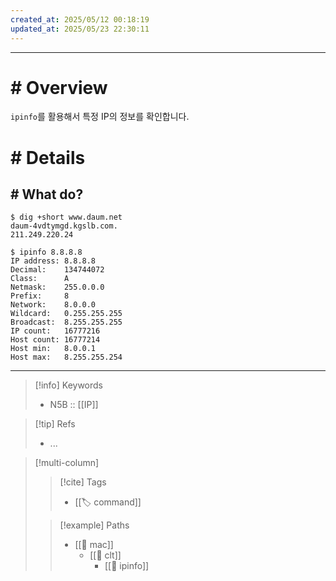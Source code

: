 ```yaml
---
created_at: 2025/05/12 00:18:19
updated_at: 2025/05/23 22:30:11
---
```

---

# # Overview

`ipinfo`를 활용해서 특정 IP의 정보를 확인합니다.

# # Details

## # What do?

```shell
$ dig +short www.daum.net
daum-4vdtymgd.kgslb.com.
211.249.220.24
```

```shell
$ ipinfo 8.8.8.8
IP address: 8.8.8.8
Decimal:    134744072
Class:      A
Netmask:    255.0.0.0
Prefix:     8
Network:    8.0.0.0
Wildcard:   0.255.255.255
Broadcast:  8.255.255.255
IP count:   16777216
Host count: 16777214
Host min:   8.0.0.1
Host max:   8.255.255.254
```

---

> [!info] Keywords
> - N5B :: [[IP]]

> [!tip] Refs
> - ...

> [!multi-column]
>
>> [!cite] Tags
>> - [[🏷️ command]]
>
>> [!example] Paths
>> - [[🔖 mac]]
>>   - [[🔖 clt]]
>>     - [[🔖 ipinfo]]
